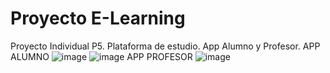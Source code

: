 # Proyecto E-Learning
Proyecto Individual P5. Plataforma de estudio. App Alumno y Profesor.
APP ALUMNO
![image](https://user-images.githubusercontent.com/99770498/200401295-f1755fd0-a0ca-4e76-8798-0d6c0ad96534.png)
![image](https://user-images.githubusercontent.com/99770498/200401351-a1533f61-94bd-495f-bb58-682aca8b7b4c.png)
APP PROFESOR
![image](https://user-images.githubusercontent.com/99770498/200401727-ea0ebb9c-0fd9-460e-9059-fe5b70e63017.png)
